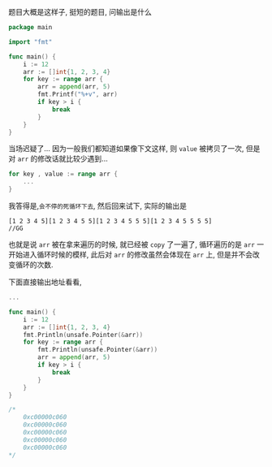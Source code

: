 
题目大概是这样子, 挺短的题目, 问输出是什么

```go
package main

import "fmt"

func main() {
    i := 12
    arr := []int{1, 2, 3, 4}
    for key := range arr {
        arr = append(arr, 5)
        fmt.Printf("%+v", arr)
        if key > i {
            break
        }
    }
}

```



当场迟疑了... 因为一般我们都知道如果像下文这样, 则 `value` 被拷贝了一次, 但是对 `arr` 的修改话就比较少遇到...

```go
for key , value := range arr {
	...
}
```

我答得是,` 会不停的死循环下去 `, 然后回来试下, 实际的输出是
```
[1 2 3 4 5][1 2 3 4 5 5][1 2 3 4 5 5 5][1 2 3 4 5 5 5 5]
//GG
```

也就是说 `arr` 被在拿来遍历的时候, 就已经被 `copy` 了一遍了, 循环遍历的是 `arr` 一开始进入循环时候的模样, 此后对 `arr` 的修改虽然会体现在 `arr` 上, 但是并不会改变循环的次数.

下面直接输出地址看看,

```go
...

func main() {
    i := 12
    arr := []int{1, 2, 3, 4}
    fmt.Println(unsafe.Pointer(&arr))
    for key := range arr {
        fmt.Println(unsafe.Pointer(&arr))
        arr = append(arr, 5)
        if key > i {
            break
        }
    }
}

/*
    0xc00000c060
    0xc00000c060
    0xc00000c060
    0xc00000c060
    0xc00000c060
*/
```

